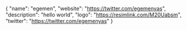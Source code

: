 {
  "name": "egemen",
  "website": "https://twitter.com/egemenyas",
  "description": "hello world",
  "logo": "https://resimlink.com/M20Uabsm",
  "twitter": "https://twitter.com/egemenyas"
}
